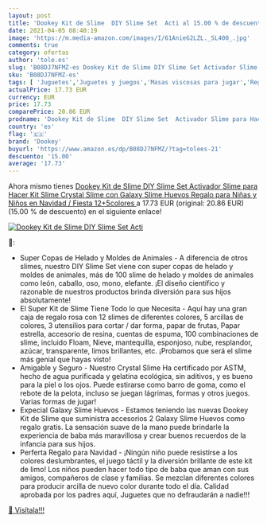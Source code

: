 ```yaml
---
layout: post
title: 'Dookey Kit de Slime  DIY Slime Set  Acti al 15.00 % de descuento'
date: 2021-04-05 08:40:19
image: 'https://m.media-amazon.com/images/I/61AnieG2LZL._SL400_.jpg'
comments: true
category: ofertas
author: 'tole.es'
slug: 'B08DJ7NFMZ-es Dookey Kit de Slime DIY Slime Set Activador Slime para...'
sku: 'B08DJ7NFMZ-es'
tags: [ 'Juguetes','Juguetes y juegos','Masas viscosas para jugar','Regalos originales y de broma','dookey','navidad', ]
actualPrice: 17.73 EUR
currency: EUR
price: 17.73
comparePrice: 20.86 EUR
prodname: 'Dookey Kit de Slime  DIY Slime Set  Activador Slime para Hacer Kit Slime  Crystal Slime con Galaxy Slime Huevos  Regalo para Niñas y Niños en Navidad / Fiesta  12+5colores '
country: 'es'
flag: '🇪🇸'
brand: 'Dookey'
buyurl: 'https://www.amazon.es/dp/B08DJ7NFMZ/?tag=tolees-21'
descuento: '15.00'
average: '17.73'
---
```


Ahora mismo tienes [Dookey Kit de Slime  DIY Slime Set  Activador Slime para Hacer Kit Slime  Crystal Slime con Galaxy Slime Huevos  Regalo para Niñas y Niños en Navidad / Fiesta  12+5colores ](https://www.amazon.es/dp/B08DJ7NFMZ/?tag=tolees-21) a 17.73 EUR (original: 20.86 EUR) (15.00 %  de descuento) en el siguiente enlace!

[![Dookey Kit de Slime  DIY Slime Set  Acti](https://m.media-amazon.com/images/I/61AnieG2LZL._SL400_.jpg)](https://www.amazon.es/dp/B08DJ7NFMZ/?tag=tolees-21)

🔎:

- Super Copas de Helado y Moldes de Animales - A diferencia de otros slimes, nuestro DIY Slime Set viene con super copas de helado y moldes de animales, más de 100 slime de helado y moldes de animales como león, caballo, oso, mono, elefante. ¡El diseño científico y razonable de nuestros productos brinda diversión para sus hijos absolutamente!
- El Super Kit de Slime Tiene Todo lo que Necesita - Aquí hay una gran caja de regalo rosa con 12 slimes de diferentes colores, 5 arcillas de colores, 3 utensilios para cortar / dar forma, papar de frutas, Papar estrella, accesorio de resina, cuentas de espuma, 100 combinaciones de slime, incluido Floam, Nieve, mantequilla, esponjoso, nube, resplandor, azúcar, transparente, limos brillantes, etc. ¡Probamos que será el slime más genial que hayas visto!
- Amigable y Seguro - Nuestro Crystal Slime Ha certificado por ASTM, hecho de agua purificada y gelatina ecológica, sin aditivos, y es bueno para la piel o los ojos. Puede estirarse como barro de goma, como el rebote de la pelota, incluso se juegan lágrimas, formas y otros juegos. Varias formas de jugar!
- Expecial Galaxy Slime Huevos - Estamos teniendo las nuevas Dookey Kit de Slime que suministra accesorios 2 Galaxy Slime Huevos como regalo gratis. La sensación suave de la mano puede brindarle la experiencia de baba más maravillosa y crear buenos recuerdos de la infancia para sus hijos.
- Perferta Regalo para Navidad - ¡Ningún niño puede resistirse a los colores deslumbrantes, el juego táctil y la diversión brillante de este kit de limo! Los niños pueden hacer todo tipo de baba que aman con sus amigos, compañeros de clase y familias. Se mezclan diferentes colores para producir arcilla de nuevo color durante todo el día. Calidad aprobada por los padres aquí, Juguetes que no defraudarán a nadie!!!

[🛒 Visítala!!!](https://www.amazon.es/dp/B08DJ7NFMZ/?tag=tolees-21)
